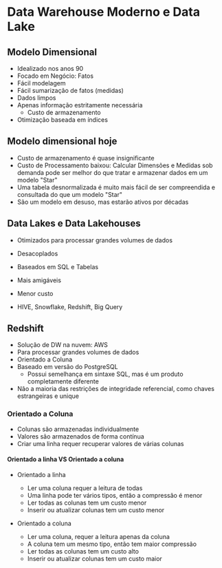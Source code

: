 # Data Warehouse Moderno e Data Lake

## Modelo Dimensional

- Idealizado nos anos 90
- Focado em Negócio: Fatos
- Fácil modelagem
- Fácil sumarização de fatos (medidas)
- Dados limpos
- Apenas informação estritamente necessária
  - Custo de armazenamento
- Otimização baseada em índices

## Modelo dimensional hoje

- Custo de armazenamento é quase insignificante
- Custo de Processamento baixou: Calcular Dimensões e Medidas sob demanda pode ser melhor do que tratar e armazenar dados em um modelo "Star"
- Uma tabela desnormalizada é muito mais fácil de ser compreendida e consultada do que um modelo "Star"
- São um modelo em desuso, mas estarão ativos por décadas

## Data Lakes e Data Lakehouses

- Otimizados para processar grandes volumes de dados
- Desacoplados
- Baseados em SQL e Tabelas
- Mais amigáveis
- Menor custo

- HIVE, Snowflake, Redshift, Big Query

## Redshift

- Solução de DW na nuvem: AWS
- Para processar grandes volumes de dados
- Orientado a Coluna
- Baseado em versão do PostgreSQL
  - Possui semelhança em sintaxe SQL, mas é um produto completamente diferente
- Não a maioria das restrições de integridade referencial, como chaves estrangeiras e unique

### Orientado a Coluna

- Colunas são armazenadas individualmente
- Valores são armazenados de forma contínua
- Criar uma linha requer recuperar valores de várias colunas

#### Orientado a linha VS Orientado a coluna

- Orientado a linha
  - Ler uma coluna requer a leitura de todas
  - Uma linha pode ter vários tipos, então a compressão é menor
  - Ler todas as colunas tem um custo menor
  - Inserir ou atualizar colunas tem um custo menor

- Orientado a coluna
  - Ler uma coluna, requer a leitura apenas da coluna
  - A coluna tem um mesmo tipo, então tem maior compressão
  - Ler todas as colunas tem um custo alto
  - Inserir ou atualizar colunas tem um custo maior
